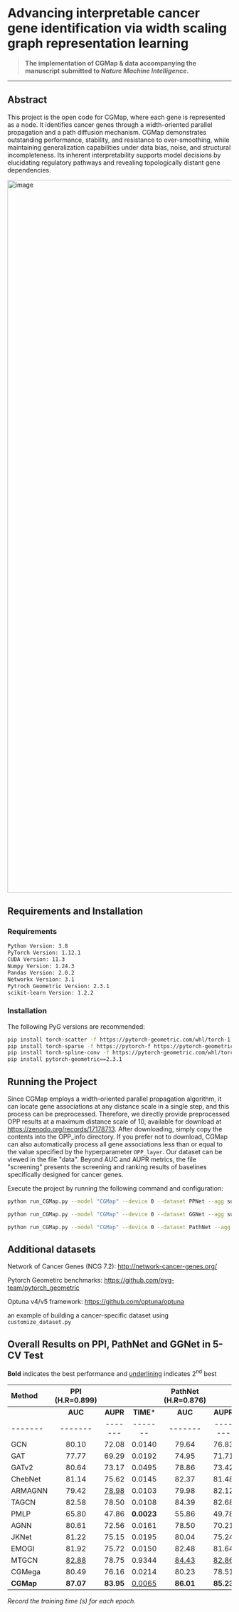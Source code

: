 # Advancing interpretable cancer gene identification via width scaling graph representation learning

>  **The implementation of CGMap & data accompanying the manuscript submitted to _Nature Machine Intelligence_.**   

---

## Abstract
This project is the open code for CGMap, where each gene is represented as a node. It identifies cancer genes through a width-oriented parallel propagation and a path diffusion mechanism. CGMap demonstrates outstanding performance, stability, and resistance to over-smoothing, while maintaining generalization capabilities under data bias, noise, and structural incompleteness. Its inherent interpretability supports model decisions by elucidating regulatory pathways and revealing topologically distant gene dependencies.

<img width="2117" height="1599" alt="image" src="https://github.com/user-attachments/assets/b91dacd9-44f4-414c-ae57-80401ac5bb2b" />



## Requirements and Installation  

### Requirements
```bash
Python Version: 3.8
PyTorch Version: 1.12.1
CUDA Version: 11.3
Numpy Version: 1.24.3
Pandas Version: 2.0.2
Networkx Version: 3.1
Pytroch Geometric Version: 2.3.1
scikit-learn Version: 1.2.2
```

### Installation
The following PyG versions are recommended:
```bash
pip install torch-scatter -f https://pytorch-geometric.com/whl/torch-1.12.1+cu113.html
pip install torch-sparse -f https://pytorch-f https://pytorch-geometric.com/whl/torch-1.12.1+cu113.html
pip install torch-spline-conv -f https://pytorch-geometric.com/whl/torch-1.12.1+cu113.html
pip install pytorch-geometric==2.3.1
```

## Running the Project
Since CGMap employs a width-oriented parallel propagation algorithm, it can locate gene associations at any distance scale in a single step, and this process can be preprocessed. Therefore, we directly provide preprocessed OPP results at a maximum distance scale of 10, available for download at https://zenodo.org/records/17178713. After downloading, simply copy the contents into the OPP_info directory. If you prefer not to download, CGMap can also automatically process all gene associations less than or equal to the value specified by the hyperparameter `OPP_layer`. Our dataset can be viewed in the file "data". Beyond AUC and AUPR metrics, the file "screening" presents the screening and ranking results of baselines specifically designed for cancer genes.

Execute the project by running the following command and configuration:
```bash
python run_CGMap.py --model "CGMap" --device 0 --dataset PPNet --agg sum --theta 0.9 --alpha 0.45 --gamma 6.0
```
```bash
python run_CGMap.py --model "CGMap" --device 0 --dataset GGNet --agg sum --i_w 0.51 0.5 0.1 1.1 --lr 0.00046 --dropout 0.49 --epoch 2500 --hidden 101 --w_decay 3.7e-06 
```
```bash
python run_CGMap.py --model "CGMap" --device 0 --dataset PathNet --agg sum --i_w 0.2 0.1 0.006 2.5 --lr 0.00072 --dropout 0.61 --alpha 0.37 --gamma 5 --epoch 1900 --w_decay 2.7e-07
```

## Additional datasets
Network of Cancer Genes (NCG 7.2):
http://network-cancer-genes.org/

Pytorch Geometirc benchmarks:
https://github.com/pyg-team/pytorch_geometric

Optuna v4/v5 framework:
https://github.com/optuna/optuna

an example of building a cancer-specific dataset using `customize_dataset.py`

## Overall Results on PPI, PathNet and GGNet in 5-CV Test

**Bold** indicates the best performance and <u>underlining</u> indicates 2<sup>nd</sup> best

| Method | PPI (H.R=0.899) | | | PathNet (H.R=0.876) | | | GGNet (H.R=0.943) | | |
|:-------|:---:|:---:|:---:|:---:|:---:|:---:|:---:|:---:|:---:|
| | **AUC** | **AUPR** | **TIME*** | **AUC** | **AUPR** | **TIME*** | **AUC** | **AUPR** | **TIME*** |
|-------|-------|-------|-------|-------|-------|-------|-------|-------|-------|
| GCN | 80.10 | 72.08 | 0.0140 | 79.64 | 76.83 | 0.0059 | 61.17 | 50.46 | 0.0238 |
| GAT | 77.77 | 69.29 | 0.0192 | 74.95 | 71.71 | 0.0113 | 60.20 | 47.57 | 0.0342 |
| GATv2 | 80.64 | 73.17 | 0.0495 | 78.86 | 73.42 | 0.0197 | 68.37 | 57.16 | 0.0994 |
| ChebNet | 81.14 | 75.62 | 0.0145 | 82.37 | 81.48 | 0.0098 | 78.28 | 71.50 | 0.0255 |
| ARMAGNN | 79.42 | <u>78.98</u> | 0.0103 | 79.98 | 82.12 | 0.0072 | 75.01 | 73.79 | 0.0172 |
| TAGCN | 82.58 | 78.50 | 0.0108 | 84.39 | 82.68 | 0.0079 | <u>81.34</u> | <u>75.65</u> | 0.0206 |
| PMLP | 65.80 | 47.86 | **0.0023** | 55.86 | 49.78 | **0.0023** | 57.44 | 45.97 | **0.0023** |
| AGNN | 80.61 | 72.56 | 0.0161 | 78.50 | 70.21 | 0.0082 | 70.35 | 58.82 | 0.0300 |
| JKNet | 81.22 | 75.15 | 0.0195 | 80.04 | 75.24 | 0.0108 | 64.84 | 55.85 | 0.0357 |
| EMOGI | 81.92 | 75.72 | 0.0150 | 82.48 | 81.64 | 0.0980 | 78.73 | 72.69 | 0.0258 |
| MTGCN | <u>82.88</u> | 78.75 | 0.9344 | <u>84.43</u> | <u>82.86</u> | 0.2980 | 81.18 | 73.70 | 2.0766 |
| CGMega | 80.49 | 76.16 | 0.0214 | 80.23 | 78.51 | 0.0157 | 78.29 | 71.63 | 0.0205 |
| **CGMap** | **87.07** | **83.95** | <u>0.0065</u> | **86.01** | **85.23** | <u>0.0053</u> | **85.68** | **81.15** | <u>0.0057</u> |

*Record the training time (s) for each epoch.*
